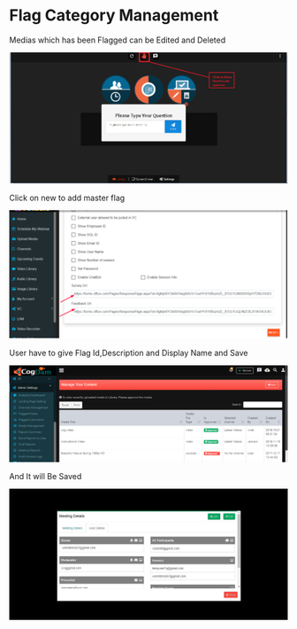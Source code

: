 # Flag Category Management

Medias which has been Flagged can be Edited and Deleted

![](../../.gitbook/assets/image%20%2814%29.png)

Click on new to add master flag

![](../../.gitbook/assets/image%20%28279%29.png)

User have to give Flag Id,Description and Display Name and Save

![](../../.gitbook/assets/image%20%2813%29.png)

And It will Be Saved

![](../../.gitbook/assets/image%20%2894%29.png)



